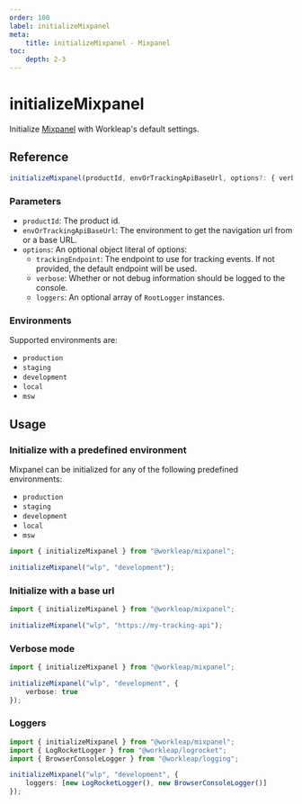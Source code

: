 ```yaml
---
order: 100
label: initializeMixpanel
meta:
    title: initializeMixpanel - Mixpanel
toc:
    depth: 2-3
---
```


# initializeMixpanel

Initialize [Mixpanel](https://mixpanel.com) with Workleap's default settings.

## Reference

```ts
initializeMixpanel(productId, envOrTrackingApiBaseUrl, options?: { verbose });
```

### Parameters

- `productId`: The product id.
- `envOrTrackingApiBaseUrl`: The environment to get the navigation url from or a base URL.
- `options`: An optional object literal of options:
    - `trackingEndpoint`: The endpoint to use for tracking events. If not provided, the default endpoint will be used.
    - `verbose`: Whether or not debug information should be logged to the console.
    - `loggers`: An optional array of `RootLogger` instances.

### Environments

Supported environments are:

- `production`
- `staging`
- `development`
- `local`
- `msw`

## Usage

### Initialize with a predefined environment

Mixpanel can be initialized for any of the following predefined environments:

- `production`
- `staging`
- `development`
- `local`
- `msw`

```ts
import { initializeMixpanel } from "@workleap/mixpanel";

initializeMixpanel("wlp", "development");
```

### Initialize with a base url

```ts
import { initializeMixpanel } from "@workleap/mixpanel";

initializeMixpanel("wlp", "https://my-tracking-api");
```

### Verbose mode

```ts !#4
import { initializeMixpanel } from "@workleap/mixpanel";

initializeMixpanel("wlp", "development", {
    verbose: true
});
```

### Loggers

```ts !#6
import { initializeMixpanel } from "@workleap/mixpanel";
import { LogRocketLogger } from "@workleap/logrocket";
import { BrowserConsoleLogger } from "@workleap/logging";

initializeMixpanel("wlp", "development", {
    loggers: [new LogRocketLogger(), new BrowserConsoleLogger()]
});
```





